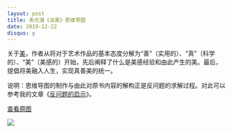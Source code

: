 ```yaml
---
layout: post
title: 朱光潜《谈美》思维导图
date: 2019-12-22
disqus: y
---
```


关于[美](https://book.douban.com/subject/26295205/)，作者从将对于艺术作品的基本态度分解为“善”（实用的）、“真”（科学的）、“美”（美感的）开始，先后阐释了什么是美感经验和由此产生的美。最后，提倡将美融入人生，实现真善美的统一。

说明：思维导图的制作与由此对原书内容的解构正是反问题的求解过程。对此可以参考我的文章《[反问题的启示](https://www.douban.com/doubanapp/dispatch?uri=%2Fnote%2F656717741%2F&amp%3Bdt_dapp=1)》。

[查看原图](/figures/p68569562.jpg)

![](/figures/p68569562.jpg)
